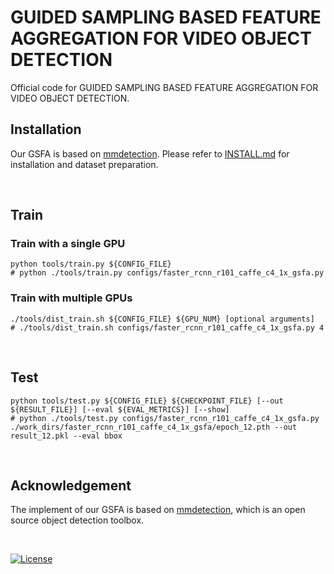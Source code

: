 
# GUIDED SAMPLING BASED FEATURE AGGREGATION FOR VIDEO OBJECT DETECTION

Official code for GUIDED SAMPLING BASED FEATURE AGGREGATION FOR VIDEO OBJECT DETECTION.

## Installation
Our GSFA is based on [mmdetection](https://github.com/open-mmlab/mmdetection). Please refer to [INSTALL.md](docs/INSTALL.md) for installation and dataset preparation.

<br>

## Train

### Train with a single GPU

```shell
python tools/train.py ${CONFIG_FILE}
# python ./tools/train.py configs/faster_rcnn_r101_caffe_c4_1x_gsfa.py
```

### Train with multiple GPUs

```shell
./tools/dist_train.sh ${CONFIG_FILE} ${GPU_NUM} [optional arguments]
# ./tools/dist_train.sh configs/faster_rcnn_r101_caffe_c4_1x_gsfa.py 4
```

<br>

## Test


```shell
python tools/test.py ${CONFIG_FILE} ${CHECKPOINT_FILE} [--out ${RESULT_FILE}] [--eval ${EVAL_METRICS}] [--show]
# python ./tools/test.py configs/faster_rcnn_r101_caffe_c4_1x_gsfa.py ./work_dirs/faster_rcnn_r101_caffe_c4_1x_gsfa/epoch_12.pth --out result_12.pkl --eval bbox

```

<br>

## Acknowledgement
The implement of our GSFA is based on [mmdetection](https://github.com/open-mmlab/mmdetection), which is an open source object detection toolbox.

<br>

[![License](https://img.shields.io/badge/license-Apache-blue.svg)](LICENSE)
